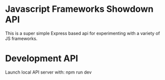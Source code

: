 # Javascript Frameworks Showdown API
This is a super simple Express based api for experimenting with a variety of JS frameworks.

# Development API
Launch local API server with: npm run dev
